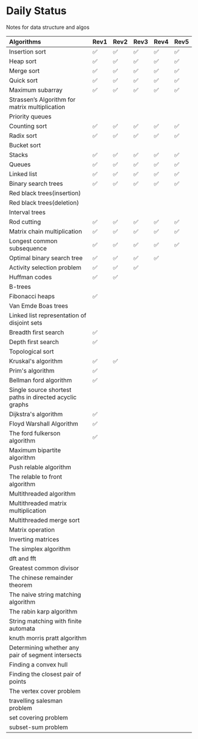 # Daily Status
Notes for data structure and algos


|Algorithms|Rev1|Rev2|Rev3|Rev4|Rev5|
|:---------|:---|----|----|:---|:---|
|Insertion sort|:white_check_mark:|:white_check_mark:|:white_check_mark:|:white_check_mark:|:white_check_mark:|
|Heap sort|:white_check_mark:|:white_check_mark:|:white_check_mark:|:white_check_mark:|:white_check_mark:|
|Merge sort|:white_check_mark:|:white_check_mark:|:white_check_mark:|:white_check_mark:|:white_check_mark:|
|Quick sort|:white_check_mark:|:white_check_mark:|:white_check_mark:|:white_check_mark:|:white_check_mark:|
|Maximum subarray|:white_check_mark:|:white_check_mark:|:white_check_mark:|:white_check_mark:|:white_check_mark:|
|Strassen’s Algorithm for matrix multiplication|
|Priority queues|
|Counting sort|:white_check_mark:|:white_check_mark:|:white_check_mark:|:white_check_mark:|:white_check_mark:|
|Radix sort|:white_check_mark:|:white_check_mark:|:white_check_mark:|:white_check_mark:|:white_check_mark:|
|Bucket sort|
|Stacks|:white_check_mark:|:white_check_mark:|:white_check_mark:|:white_check_mark:|:white_check_mark:|
|Queues|:white_check_mark:|:white_check_mark:|:white_check_mark:|:white_check_mark:|:white_check_mark:|
|Linked list|:white_check_mark:|:white_check_mark:|:white_check_mark:|:white_check_mark:|:white_check_mark:|
|Binary search trees|:white_check_mark:|:white_check_mark:|:white_check_mark:|:white_check_mark:|:white_check_mark:|
|Red black trees(insertion)|
|Red black trees(deletion)|
|Interval trees|
|Rod cutting|:white_check_mark:|:white_check_mark:|:white_check_mark:|:white_check_mark:|:white_check_mark:|
|Matrix chain multiplication|:white_check_mark:|:white_check_mark:|:white_check_mark:|:white_check_mark:|:white_check_mark:|
|Longest common subsequence|:white_check_mark:|:white_check_mark:|:white_check_mark:|:white_check_mark:|:white_check_mark:|
|Optimal binary search tree|:white_check_mark:|:white_check_mark:|:white_check_mark:|:white_check_mark:|
|Activity selection problem|:white_check_mark:|:white_check_mark:|:white_check_mark:|
|Huffman codes|:white_check_mark:|:white_check_mark:|
|B-trees|
|Fibonacci heaps|:white_check_mark:|
|Van Emde Boas trees|
|Linked list representation of disjoint sets|
|Breadth first search|:white_check_mark:|
|Depth first search|:white_check_mark:|
|Topological sort|
|Kruskal's algorithm|:white_check_mark:|:white_check_mark:|
|Prim's algorithm|:white_check_mark:|
|Bellman ford algorithm|:white_check_mark:|
|Single source shortest paths in directed acyclic graphs|
|Dijkstra's algorithm|:white_check_mark:|
|Floyd Warshall Algorithm|:white_check_mark:|
|The ford fulkerson algorithm|:white_check_mark:|
|Maximum bipartite algorithm|
|Push relable algorithm|
|The relable to front algorithm|
|Multithreaded algorithm|
|Multithreaded matrix multiplication|
|Multithreaded merge sort|
|Matrix operation|
|Inverting matrices|
|The simplex algorithm|
|dft and fft|
|Greatest common divisor|
|The chinese remainder theorem|
|The naive string matching algorithm|
|The rabin karp algorithm|
|String matching with finite automata|
| knuth morris pratt algorithm|
|Determining whether any pair of segment intersects|
|Finding a convex hull|
|Finding the closest pair of points|
|The vertex cover problem|
| travelling salesman problem|
| set covering problem|
| subset-sum problem|











